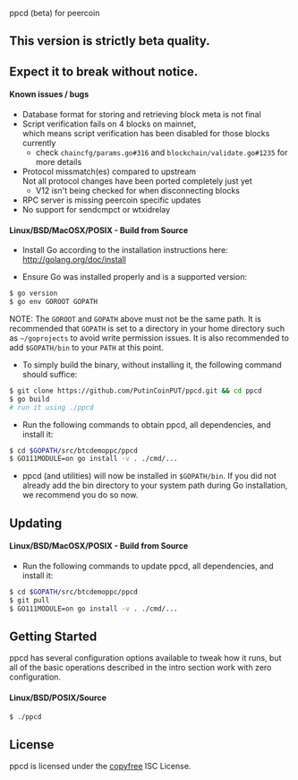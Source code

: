 ppcd (beta) for peercoin

## This version is strictly beta quality.
## Expect it to break without notice.

#### Known issues / bugs

- Database format for storing and retrieving block meta is not final
- Script verification fails on 4 blocks on mainnet,  
  which means script verification has been disabled for those blocks currently
  - check `chaincfg/params.go#316` and `blockchain/validate.go#1235` for more details
- Protocol missmatch(es) compared to upstream  
  Not all protocol changes have been ported completely just yet
  - V12 isn't being checked for when disconnecting blocks
- RPC server is missing peercoin specific updates
- No support for sendcmpct or wtxidrelay

#### Linux/BSD/MacOSX/POSIX - Build from Source

- Install Go according to the installation instructions here:
  http://golang.org/doc/install

- Ensure Go was installed properly and is a supported version:

```bash
$ go version
$ go env GOROOT GOPATH
```

NOTE: The `GOROOT` and `GOPATH` above must not be the same path.  It is
recommended that `GOPATH` is set to a directory in your home directory such as
`~/goprojects` to avoid write permission issues.  It is also recommended to add
`$GOPATH/bin` to your `PATH` at this point.

- To simply build the binary, without installing it, the following command should suffice:

```bash
$ git clone https://github.com/PutinCoinPUT/ppcd.git && cd ppcd
$ go build
# run it using ./ppcd
```

- Run the following commands to obtain ppcd, all dependencies, and install it:

```bash
$ cd $GOPATH/src/btcdemoppc/ppcd
$ GO111MODULE=on go install -v . ./cmd/...
```

- ppcd (and utilities) will now be installed in ```$GOPATH/bin```.  If you did
  not already add the bin directory to your system path during Go installation,
  we recommend you do so now.

## Updating

#### Linux/BSD/MacOSX/POSIX - Build from Source

- Run the following commands to update ppcd, all dependencies, and install it:

```bash
$ cd $GOPATH/src/btcdemoppc/ppcd
$ git pull
$ GO111MODULE=on go install -v . ./cmd/...
```

## Getting Started

ppcd has several configuration options available to tweak how it runs, but all
of the basic operations described in the intro section work with zero
configuration.

#### Linux/BSD/POSIX/Source

```bash
$ ./ppcd
```

## License

ppcd is licensed under the [copyfree](http://copyfree.org) ISC License.
